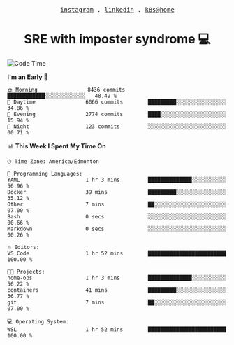 <p align="center">
  <samp>
    <a href="https://www.instagram.com/lildrunkensmurf/">instagram</a> .
    <a href="https://www.linkedin.com/in/joryirving/">linkedin</a> .
    <a href="https://github.com/joryirving/home-ops">k8s@home</a>
  </samp>
</p>

<h1 align="center">
  SRE with imposter syndrome 💻
</h1>

<!--START_SECTION:waka-->
![Code Time](http://img.shields.io/badge/Code%20Time-171%20hrs%2050%20mins-blue)

**I'm an Early 🐤** 

```text
🌞 Morning                8436 commits        ████████████░░░░░░░░░░░░░   48.49 % 
🌆 Daytime                6066 commits        █████████░░░░░░░░░░░░░░░░   34.86 % 
🌃 Evening                2774 commits        ████░░░░░░░░░░░░░░░░░░░░░   15.94 % 
🌙 Night                  123 commits         ░░░░░░░░░░░░░░░░░░░░░░░░░   00.71 % 
```


📊 **This Week I Spent My Time On** 

```text
🕑︎ Time Zone: America/Edmonton

💬 Programming Languages: 
YAML                     1 hr 3 mins         ██████████████░░░░░░░░░░░   56.96 % 
Docker                   39 mins             █████████░░░░░░░░░░░░░░░░   35.12 % 
Other                    7 mins              ██░░░░░░░░░░░░░░░░░░░░░░░   07.00 % 
Bash                     0 secs              ░░░░░░░░░░░░░░░░░░░░░░░░░   00.66 % 
Markdown                 0 secs              ░░░░░░░░░░░░░░░░░░░░░░░░░   00.26 % 

🔥 Editors: 
VS Code                  1 hr 52 mins        █████████████████████████   100.00 % 

🐱‍💻 Projects: 
home-ops                 1 hr 3 mins         ██████████████░░░░░░░░░░░   56.22 % 
containers               41 mins             █████████░░░░░░░░░░░░░░░░   36.77 % 
git                      7 mins              ██░░░░░░░░░░░░░░░░░░░░░░░   07.00 % 

💻 Operating System: 
WSL                      1 hr 52 mins        █████████████████████████   100.00 % 
```


<!--END_SECTION:waka-->
